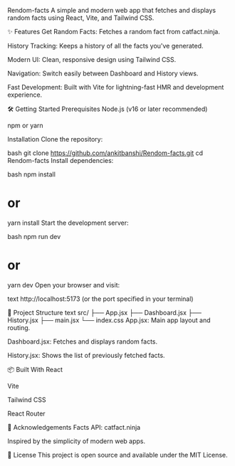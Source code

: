 Rendom-facts
A simple and modern web app that fetches and displays random facts using React, Vite, and Tailwind CSS.

✨ Features
Get Random Facts: Fetches a random fact from catfact.ninja.

History Tracking: Keeps a history of all the facts you've generated.

Modern UI: Clean, responsive design using Tailwind CSS.

Navigation: Switch easily between Dashboard and History views.

Fast Development: Built with Vite for lightning-fast HMR and development experience.


🛠️ Getting Started
Prerequisites
Node.js (v16 or later recommended)

npm or yarn

Installation
Clone the repository:

bash
git clone https://github.com/ankitbanshi/Rendom-facts.git
cd Rendom-facts
Install dependencies:

bash
npm install
# or
yarn install
Start the development server:

bash
npm run dev
# or
yarn dev
Open your browser and visit:

text
http://localhost:5173
(or the port specified in your terminal)

📝 Project Structure
text
src/
  ├── App.jsx
  ├── Dashboard.jsx
  ├── History.jsx
  ├── main.jsx
  └── index.css
App.jsx: Main app layout and routing.

Dashboard.jsx: Fetches and displays random facts.

History.jsx: Shows the list of previously fetched facts.

📦 Built With
React

Vite

Tailwind CSS

React Router

🙏 Acknowledgements
Facts API: catfact.ninja

Inspired by the simplicity of modern web apps.

📄 License
This project is open source and available under the MIT License.
